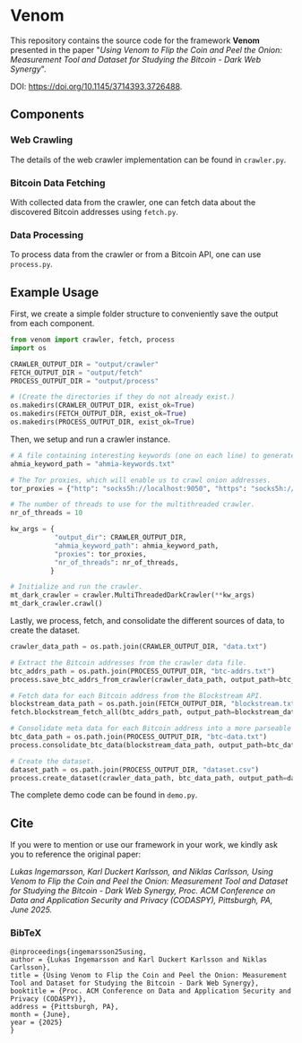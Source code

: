 # Venom
This repository contains the source code for the framework **Venom** presented in the paper "*Using Venom to Flip the Coin and Peel the Onion: Measurement Tool and Dataset for Studying the Bitcoin - Dark Web Synergy*".

DOI: https://doi.org/10.1145/3714393.3726488.

## Components

### Web Crawling
The details of the web crawler implementation can be found in `crawler.py`.

### Bitcoin Data Fetching
With collected data from the crawler, one can fetch data about the discovered
Bitcoin addresses using `fetch.py`.

### Data Processing
To process data from the crawler or from a Bitcoin API, one can use `process.py`.

## Example Usage
First, we create a simple folder structure to conveniently save the output from each component.
```python
from venom import crawler, fetch, process
import os

CRAWLER_OUTPUT_DIR = "output/crawler"
FETCH_OUTPUT_DIR = "output/fetch"
PROCESS_OUTPUT_DIR = "output/process"

# (Create the directories if they do not already exist.)
os.makedirs(CRAWLER_OUTPUT_DIR, exist_ok=True)
os.makedirs(FETCH_OUTPUT_DIR, exist_ok=True)
os.makedirs(PROCESS_OUTPUT_DIR, exist_ok=True)
```

Then, we setup and run a crawler instance.
```python
# A file containing interesting keywords (one on each line) to generate seed addresses using Ahmia.
ahmia_keyword_path = "ahmia-keywords.txt"

# The Tor proxies, which will enable us to crawl onion addresses.
tor_proxies = {"http": "socks5h://localhost:9050", "https": "socks5h://localhost:9050"}

# The number of threads to use for the multithreaded crawler.
nr_of_threads = 10

kw_args = {
           "output_dir": CRAWLER_OUTPUT_DIR,
           "ahmia_keyword_path": ahmia_keyword_path, 
           "proxies": tor_proxies, 
           "nr_of_threads": nr_of_threads,
          }

# Initialize and run the crawler.
mt_dark_crawler = crawler.MultiThreadedDarkCrawler(**kw_args)
mt_dark_crawler.crawl()
```

Lastly, we process, fetch, and consolidate the different sources of data,
to create the dataset.
```python
crawler_data_path = os.path.join(CRAWLER_OUTPUT_DIR, "data.txt")

# Extract the Bitcoin addresses from the crawler data file.
btc_addrs_path = os.path.join(PROCESS_OUTPUT_DIR, "btc-addrs.txt")
process.save_btc_addrs_from_crawler(crawler_data_path, output_path=btc_addrs_path)

# Fetch data for each Bitcoin address from the Blockstream API.
blockstream_data_path = os.path.join(FETCH_OUTPUT_DIR, "blockstream.txt")
fetch.blockstream_fetch_all(btc_addrs_path, output_path=blockstream_data_path)

# Consolidate meta data for each Bitcoin address into a more parseable format.
btc_data_path = os.path.join(PROCESS_OUTPUT_DIR, "btc-data.txt")
process.consolidate_btc_data(blockstream_data_path, output_path=btc_data_path)

# Create the dataset.
dataset_path = os.path.join(PROCESS_OUTPUT_DIR, "dataset.csv")
process.create_dataset(crawler_data_path, btc_data_path, output_path=dataset_path)
```

The complete demo code can be found in `demo.py`.

## Cite
If you were to mention or use our framework in your work, we kindly ask you to reference the original paper:

*Lukas Ingemarsson, Karl Duckert Karlsson, and Niklas Carlsson, Using Venom to Flip the Coin and Peel the Onion: Measurement Tool and Dataset for Studying the Bitcoin - Dark Web Synergy, Proc. ACM Conference on Data and Application Security and Privacy (CODASPY), Pittsburgh, PA, June 2025.*

### BibTeX
```
@inproceedings{ingemarsson25using,
author = {Lukas Ingemarsson and Karl Duckert Karlsson and Niklas Carlsson},
title = {Using Venom to Flip the Coin and Peel the Onion: Measurement Tool and Dataset for Studying the Bitcoin - Dark Web Synergy},
booktitle = {Proc. ACM Conference on Data and Application Security and Privacy (CODASPY)},
address = {Pittsburgh, PA},
month = {June},
year = {2025}
}
```
